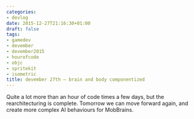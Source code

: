```yaml
---
categories:
- devlog
date: 2015-12-27T21:16:30+01:00
draft: false
tags:
- gamedev
- devember
- devember2015
- hourofcode
- objc
- spritekit
- isometric
title: devember 27th — brain and body componentized
---
```

Quite a lot more than an hour of code times a few days, but the rearchitecturing is complete. Tomorrow we can move forward again, and create more complex AI behaviours for MobBrains.